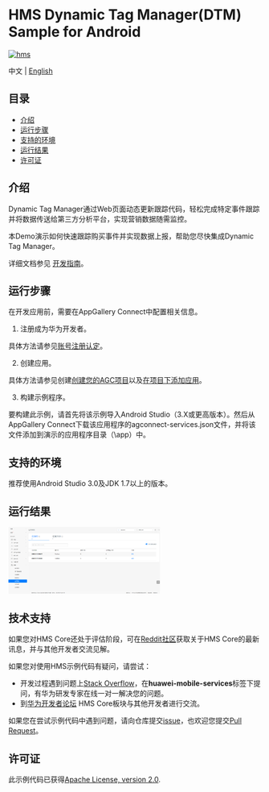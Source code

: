 # HMS Dynamic Tag Manager(DTM) Sample for Android

[![hms](https://img.shields.io/badge/hms-dtm-brightgreen)](https://developer.huawei.com/consumer/en/doc/development/HMS-References/3021004) 

中文 | [English](https://github.com/HMS-Core/hms-dtm-demo-android-studio/blob/master/README.md)

## 目录

 * [介绍](#介绍)
 * [运行步骤 ](#运行步骤 )
 * [支持的环境](#支持的环境)
 * [运行结果](#运行结果)
 * [许可证](#许可证)


## 介绍
Dynamic Tag Manager通过Web页面动态更新跟踪代码，轻松完成特定事件跟踪并将数据传送给第三方分析平台，实现营销数据随需监控。

本Demo演示如何快速跟踪购买事件并实现数据上报，帮助您尽快集成Dynamic Tag Manager。

详细文档参见 [开发指南](https://developer.huawei.com/consumer/cn/doc/development/HMSCore-Guides/introduction-0000001050043907)。

## 运行步骤
在开发应用前，需要在AppGallery Connect中配置相关信息。

1. 注册成为华为开发者。

具体方法请参见[账号注册认定](https://developer.huawei.com/consumer/cn/doc/20300)。

2. 创建应用。

具体方法请参见创建[创建您的AGC项目](https://developer.huawei.com/consumer/cn/doc/development/AppGallery-connect-Guides/agc-get-started-web#h1-1594605371607)以及[在项目下添加应用](https://developer.huawei.com/consumer/cn/doc/development/AppGallery-connect-Guides/agc-get-started-web#h1-1594605413814)。
	
3. 构建示例程序。

要构建此示例，请首先将该示例导入Android Studio（3.X或更高版本）。然后从AppGallery Connect下载该应用程序的agconnect-services.json文件，并将该文件添加到演示的应用程序目录（\app）中。

## 支持的环境
推荐使用Android Studio 3.0及JDK 1.7以上的版本。

## 运行结果
   <img src="result_2.png" width = 60% height = 60%>

## 技术支持
如果您对HMS Core还处于评估阶段，可在[Reddit社区](https://www.reddit.com/r/HMSCore/)获取关于HMS Core的最新讯息，并与其他开发者交流见解。

如果您对使用HMS示例代码有疑问，请尝试：
- 开发过程遇到问题上[Stack Overflow](https://stackoverflow.com/questions/tagged/huawei-mobile-services)，在**huawei-mobile-services**标签下提问，有华为研发专家在线一对一解决您的问题。
- 到[华为开发者论坛](https://developer.huawei.com/consumer/cn/forum/blockdisplay?fid=18) HMS Core板块与其他开发者进行交流。

如果您在尝试示例代码中遇到问题，请向仓库提交[issue](https://github.com/HMS-Core/hms-nearby-demo/issues)，也欢迎您提交[Pull Request](https://github.com/HMS-Core/hms-nearby-demo/pulls)。

## 许可证
此示例代码已获得[Apache License, version 2.0](http://www.apache.org/licenses/LICENSE-2.0).
